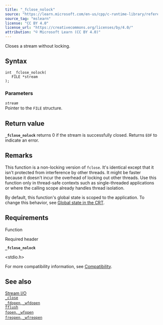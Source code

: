 ```yaml
---
title: "_fclose_nolock"
source: "https://learn.microsoft.com/en-us/cpp/c-runtime-library/reference/fclose-nolock?view=msvc-170"
source_tag: "mslearn"
license: "CC BY 4.0"
license_url: "https://creativecommons.org/licenses/by/4.0/"
attribution: "© Microsoft Learn (CC BY 4.0)"
---
```

Closes a stream without locking.

## Syntax

```
int _fclose_nolock(
   FILE *stream
);
```

### Parameters

_`stream`_  
Pointer to the `FILE` structure.

## Return value

**`_fclose_nolock`** returns 0 if the stream is successfully closed. Returns `EOF` to indicate an error.

## Remarks

This function is a non-locking version of `fclose`. It's identical except that it isn't protected from interference by other threads. It might be faster because it doesn't incur the overhead of locking out other threads. Use this function only in thread-safe contexts such as single-threaded applications or where the calling scope already handles thread isolation.

By default, this function's global state is scoped to the application. To change this behavior, see [Global state in the CRT](https://learn.microsoft.com/en-us/cpp/c-runtime-library/global-state?view=msvc-170).

## Requirements

Function

Required header

**`_fclose_nolock`**

<stdio.h>

For more compatibility information, see [Compatibility](https://learn.microsoft.com/en-us/cpp/c-runtime-library/compatibility?view=msvc-170).

## See also

[Stream I/O](https://learn.microsoft.com/en-us/cpp/c-runtime-library/stream-i-o?view=msvc-170)  
[`_close`](https://learn.microsoft.com/en-us/cpp/c-runtime-library/reference/close?view=msvc-170)  
[`_fdopen`, `_wfdopen`](https://learn.microsoft.com/en-us/cpp/c-runtime-library/reference/fdopen-wfdopen?view=msvc-170)  
[`fflush`](https://learn.microsoft.com/en-us/cpp/c-runtime-library/reference/fflush?view=msvc-170)  
[`fopen`, `_wfopen`](https://learn.microsoft.com/en-us/cpp/c-runtime-library/reference/fopen-wfopen?view=msvc-170)  
[`freopen`, `_wfreopen`](https://learn.microsoft.com/en-us/cpp/c-runtime-library/reference/freopen-wfreopen?view=msvc-170)